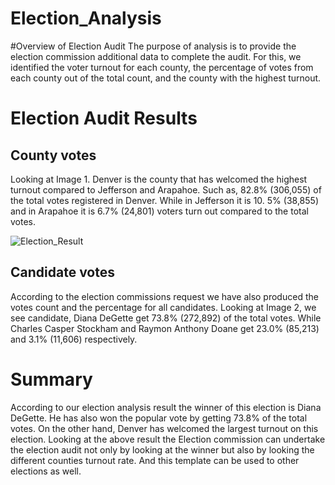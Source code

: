 
# Election_Analysis

#Overview of Election Audit
The purpose of analysis is to provide the election commission additional data to complete the audit. For this, we identified the voter turnout for each county, the percentage of votes from each county out of the total count, and the county with the highest turnout.
 
# Election Audit Results
## County votes
Looking at Image 1. Denver is the county that has welcomed the highest turnout compared to Jefferson and Arapahoe. Such as, 82.8% (306,055) of the total votes registered in Denver. While in Jefferson it is 10. 5% (38,855) and in Arapahoe it is 6.7% (24,801) voters turn out compared to the total votes.

![Election_Result](https://user-images.githubusercontent.com/78656720/110666374-499cf500-8197-11eb-88be-3a098a069332.png)

## Candidate votes

According to the election commissions request we have also produced the votes count and the percentage for all candidates. Looking at Image 2, we see candidate, Diana DeGette get 73.8% (272,892) of the total votes. While Charles Casper Stockham and Raymon Anthony Doane get 23.0% (85,213) and 3.1% (11,606) respectively.
# Summary
According to our election analysis result the winner of this election is Diana DeGette. He has also won the popular vote by getting 73.8% of the total votes. On the other hand, Denver has welcomed the largest turnout on this election.
Looking at the above result the Election commission can undertake the election audit not only by looking at the winner but also by looking the different counties turnout rate. And this template can be used to other elections as well.

